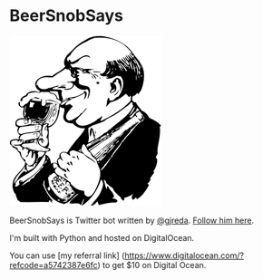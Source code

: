 BeerSnobSays
============

![our resident beer snob](/images/johnny-automatic-the-beer-snob.png "Our resident beer snob")

BeerSnobSays is Twitter bot written by [@gjreda](https://twitter.com/gjreda). 
[Follow him here](https://twitter.com/beersnobsays).

I'm built with Python and hosted on DigitalOcean.

You can use [my referral link]
(https://www.digitalocean.com/?refcode=a5742387e6fc) to get $10 on Digital Ocean.
